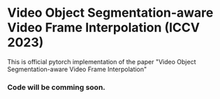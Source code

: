 # Video Object Segmentation-aware Video Frame Interpolation (ICCV 2023)

This is official pytorch implementation of the paper "Video Object Segmentation-aware Video Frame Interpolation"

### Code will be comming soon.
